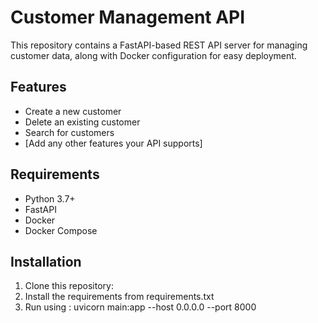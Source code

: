 # Customer Management API

This repository contains a FastAPI-based REST API server for managing customer data, along with Docker configuration for easy deployment.

## Features

- Create a new customer
- Delete an existing customer
- Search for customers
- [Add any other features your API supports]

## Requirements

- Python 3.7+
- FastAPI
- Docker
- Docker Compose

## Installation

1. Clone this repository:
2. Install the requirements from requirements.txt
3. Run using :
   uvicorn main:app --host 0.0.0.0 --port 8000
  
